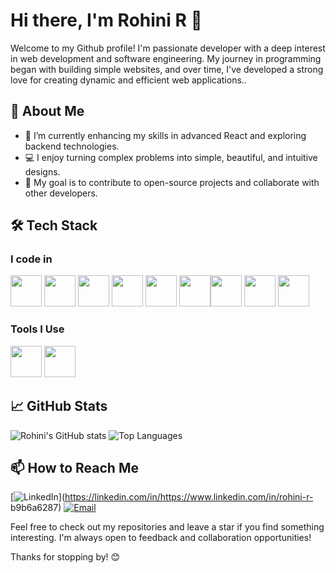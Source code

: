 # Hi there, I'm Rohini R 👋
Welcome to my Github profile! I'm passionate developer with a deep interest in web development and software engineering. My journey in programming began with building simple websites, and over time, I've developed a strong love for creating dynamic and efficient web applications..

## 🚀 About Me

- 🌱 I’m currently enhancing my skills in advanced React and exploring backend technologies.
- 💻 I enjoy turning complex problems into simple, beautiful, and intuitive designs.
- 🎯 My goal is to contribute to open-source projects and collaborate with other developers.


## 🛠 Tech Stack

### I code in
<img height="50" width="50" src="https://img.icons8.com/color/48/000000/python.png" />  <img height="50" width="50" src="https://img.icons8.com/color/48/000000/java-coffee-cup-logo.png" /> <img height="50" width="50" src="https://img.icons8.com/color/48/000000/html-5.png" /> <img height="50" width="50" src="https://img.icons8.com/color/48/000000/css3.png" />  <img height="50" width="50" src="https://img.icons8.com/color/48/000000/bootstrap.png" />
<img height="50" width="50" src="https://img.icons8.com/color/48/000000/javascript.png"/><img height="50" width="50" src="https://img.icons8.com/color/48/000000/react-native.png"/>  <img height="50" width="50" src="https://img.icons8.com/color/48/000000/mysql-logo.png"/> <img height="50" width="50" src="https://img.icons8.com/color/48/000000/mongodb.png"/>

### Tools I Use
<img height="50" width="50" src="https://img.icons8.com/color/48/000000/visual-studio-code-2019.png"/>  <img height="50" width="50" src="https://img.icons8.com/color/50/000000/git.png"/>

## 📈 GitHub Stats

![Rohini's GitHub stats](https://github-readme-stats.vercel.app/api?username=rohini251103610&show_icons=true&theme=radical)
![Top Languages](https://github-readme-stats.vercel.app/api/top-langs/?username=rohini251103610&layout=compact&theme=radical)

## 📫 How to Reach Me

[![LinkedIn](https://img.shields.io/badge/LinkedIn-0077B5?style=for-the-badge&logo=linkedin&logoColor=white)](https://linkedin.com/in/https://www.linkedin.com/in/rohini-r- b9b6a6287)
[![Email](https://img.shields.io/badge/Email-D14836?style=for-the-badge&logo=gmail&logoColor=white)](mailto:rohinirachelr@gmail.com)

Feel free to check out my repositories and leave a star if you find something interesting. I'm always open to feedback and collaboration opportunities!

Thanks for stopping by! 😊
